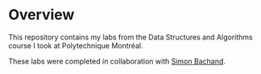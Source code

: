 # Overview

This repository contains my labs from the Data Structures and Algorithms course I took at Polytechnique Montréal.

These labs were completed in collaboration with [Simon Bachand](https://github.com/Simb59).

